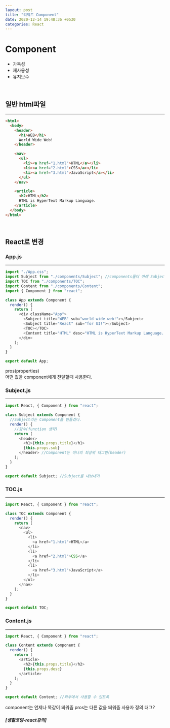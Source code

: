```yaml
---
layout: post
title: "리액트 Component"
date: 2020-12-14 19:48:36 +0530
categories: React
---
```


# Component

- 가독성
- 재사용성
- 유지보수

<br>

## 일반 html파일

---

```html
<html>
  <body>
    <header>
      <h1>WEB</h1>
      World Wide Web!
    </header>

    <nav>
      <ul>
        <li><a href="1.html">HTML</a></li>
        <li><a href="2.html">CSS</a></li>
        <li><a href="3.html">JavaScript</a></li>
      </ul>
    </nav>

    <article>
      <h2>HTML</h2>
      HTML is HyperText Markup Language.
    </article>
  </body>
</html>
```

<br>

## React로 변경

### App.js

---

```javascript
import "./App.css";
import Subject from "./components/Subject"; //components폴더 아래 Subject파일에서 Subject를 import
import TOC from "./components/TOC";
import Content from "./components/Content";
import { Component } from "react";

class App extends Component {
  render() {
    return (
      <div className="App">
        <Subject title="WEB" sub="world wide web!"></Subject>
        <Subject title="React" sub="for UI!"></Subject>
        <TOC></TOC>
        <Content title="HTML" desc="HTML is HyperText Markup Language. UI!"></Content>
      </div>
    );
  }
}

export default App;
```

pros(properties)  
어떤 값을 component에게 전달할때 사용한다.

### Subject.js

---

```javascript
import React, { Component } from "react";

class Subject extends Component {
  //Subject라는 Component를 만들겠다.
  render() {
    //함수(function 생략)
    return (
      <header>
        <h1>{this.props.title}</h1>
        {this.props.sub}
      </header> //Component는 하나의 최상위 태그만(header)
    );
  }
}

export default Subject; //Subject를 내보내기
```

### TOC.js

---

```javascript
import React, { Component } from "react";

class TOC extends Component {
  render() {
    return (
      <nav>
        <ul>
          <li>
            <a href="1.html">HTML</a>
          </li>
          <li>
            <a href="2.html">CSS</a>
          </li>
          <li>
            <a href="3.html">JavaScript</a>
          </li>
        </ul>
      </nav>
    );
  }
}

export default TOC;
```

### Content.js

---

```javascript
import React, { Component } from "react";

class Content extends Component {
  render() {
    return (
      <article>
        <h2>{this.props.title}</h2>
        {this.props.desc}
      </article>
    );
  }
}

export default Content; //외부에서 사용할 수 있도록
```

component는 언제나 똑같이 띄워줌
pros는 다른 값을 띄워줌 사용자 정의 태그?

##### [생활코딩-react강의]

